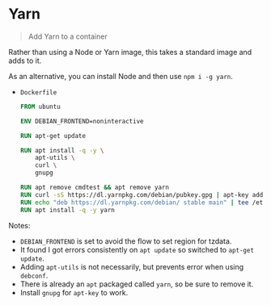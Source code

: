 # Yarn
> Add Yarn to a container

Rather than using a Node or Yarn image, this takes a standard image and adds to it.

As an alternative, you can install Node and then use `npm i -g yarn`.

- `Dockerfile`
    ```Dockerfile
    FROM ubuntu

    ENV DEBIAN_FRONTEND=noninteractive

    RUN apt-get update

    RUN apt install -q -y \
        apt-utils \
        curl \
        gnupg

    RUN apt remove cmdtest && apt remove yarn
    RUN curl -sS https://dl.yarnpkg.com/debian/pubkey.gpg | apt-key add -
    RUN echo "deb https://dl.yarnpkg.com/debian/ stable main" | tee /etc/apt/sources.list.d/yarn.list
    RUN apt install -q -y yarn
    ```
    
Notes:

- `DEBIAN_FRONTEND` is set to avoid the flow to set region for tzdata.
- It found I got errors consistently on `apt update` so switched to `apt-get update`.
- Adding `apt-utils` is not necessarily, but prevents error when using `debconf`.
- There is already an `apt` packaged called `yarn`, so be sure to remove it.
- Install `gnupg` for `apt-key` to work.
